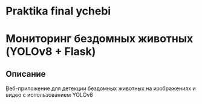 # Praktika final ychebi
# Мониторинг бездомных животных (YOLOv8 + Flask)

## Описание
Веб-приложение для детекции бездомных животных на изображениях и видео с использованием YOLOv8
